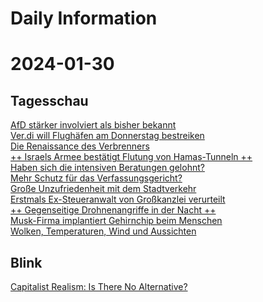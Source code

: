 
Daily Information
=================

# 2024-01-30

## Tagesschau
  
[AfD stärker involviert als bisher bekannt](https://www.tagesschau.de/investigativ/ndr-wdr/afd-correctiv-potsdam-rechtsextremismus-identitaere-bewegung-100.html)  
[Ver.di will Flughäfen am Donnerstag bestreiken](https://www.tagesschau.de/inland/gesellschaft/verdi-warnstreik-flughaefen-100.html)  
[Die Renaissance des Verbrenners](https://www.tagesschau.de/wirtschaft/energie/elektromobilitaet-vda-100.html)  
[++ Israels Armee bestätigt Flutung von Hamas-Tunneln ++](https://www.tagesschau.de/newsticker/liveblog-nahost-dienstag-104.html)  
[Haben sich die intensiven Beratungen gelohnt?](https://www.tagesschau.de/inland/innenpolitik/haushalt-bundestag-128.html)  
[Mehr Schutz für das Verfassungsgericht?](https://www.tagesschau.de/inland/innenpolitik/verfassungsgericht-schutz-102.html)  
[Große Unzufriedenheit mit dem Stadtverkehr](https://www.tagesschau.de/wirtschaft/verbraucher/adac-mobilitaet-stadtverkehr-100.html)  
[Erstmals Ex-Steueranwalt von Großkanzlei verurteilt](https://www.tagesschau.de/wirtschaft/cum-ex-urteil-106.html)  
[++ Gegenseitige Drohnenangriffe in der Nacht ++](https://www.tagesschau.de/newsticker/liveblog-ukraine-dienstag-318.html)  
[Musk-Firma implantiert Gehirnchip beim Menschen](https://www.tagesschau.de/wissen/forschung/musk-gehirnchip-100.html)  
[Wolken, Temperaturen, Wind und Aussichten](https://www.tagesschau.de/wetter/deutschland/wettervorhersage-deutschland-100.html)
## Blink
  
[Capitalist Realism: Is There No Alternative?](https://www.blinkist.com/en/books/capitalist-realism-en)